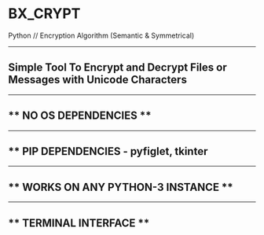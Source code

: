 # BX_CRYPT

Python // Encryption Algorithm (Semantic & Symmetrical)

-------------------------------------------------------------------------------------------------
Simple Tool To Encrypt and Decrypt Files or Messages with Unicode Characters
-------------------------------------------------------------------------------------------------

-------------------------------------------------------------------------------------------------
** NO OS DEPENDENCIES **
-------------------------------------------------------------------------------------------------

-------------------------------------------------------------------------------------------------
** PIP DEPENDENCIES - pyfiglet, tkinter
-------------------------------------------------------------------------------------------------

-------------------------------------------------------------------------------------------------
** WORKS ON ANY PYTHON-3 INSTANCE **
-------------------------------------------------------------------------------------------------

-------------------------------------------------------------------------------------------------
** TERMINAL INTERFACE **
-------------------------------------------------------------------------------------------------
